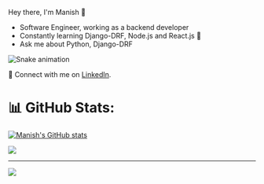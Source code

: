 Hey there, I'm Manish 👋
- Software Engineer, working as a backend developer
- Constantly learning Django-DRF, Node.js and React.js 🌱
- Ask me about Python, Django-DRF


![Snake animation](https://raw.githubusercontent.com/manishdashsharma/manishdashsharma/output/github-contribution-grid-snake-dark.svg)

🔗 Connect with me on [LinkedIn](https://www.linkedin.com/in/manish-dash-sharma-0082b8185/).


# 📊 GitHub Stats:
[![Manish's GitHub stats](https://github-readme-stats.vercel.app/api?username=manishdashsharma)](https://github.com/manishdashsharma/github-readme-stats)<br/>

![](https://github-readme-stats.vercel.app/api/top-langs/?username=manishdashsharma&theme=dark&hide_border=false&include_all_commits=true&count_private=true&layout=compact)


---
[![](https://visitcount.itsvg.in/api?id=manishdashsharma&icon=0&color=0)](https://visitcount.itsvg.in)


